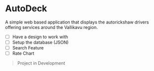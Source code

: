 # AutoDeck

A simple web based application that displays the autorickshaw drivers offering services around the Vallikavu region.

- [ ] Have a design to work with 
- [ ] Setup the database (JSON)
- [ ] Search Feature
- [ ] Rate Chart

> Project in Development
